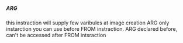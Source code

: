 ##### ARG
this instraction will supply few varibules at image creation 
ARG only instarction you can use before FROM instraction. ARG declared before, can't be accessed after FROM intsraction
